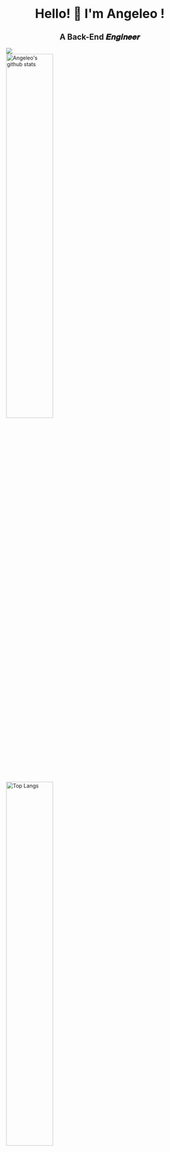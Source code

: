 <div align='center'>
    <h1>
        <big>
        Hello! 👋 I'm 
        <a url="https://github.com/Angeleo4869">Angeleo</a>
        !
    	</big>
    </h1>
    <h2>A Back-End 𝑬𝒏𝒈𝒊𝒏𝒆𝒆𝒓</h2>
</div>

<a href="https://github.com/Angeleo4869/Study-Golang">
  <img align="center" src="https://github-readme-stats.vercel.app/api/pin/?username=Angeleo4869&repo=Study-Golang" /></a>

<div class="col-md-7 horizontal-list-media">
    <a href="https://github.com/Angeleo4869">
    <img src="https://github-readme-stats.vercel.app/api?username=Angeleo4869&show_icons=true&theme=buefy?count_private=true" alt="Angeleo's github stats" style="width: 50%" class="img-responsive"/>
    <img src="https://github-readme-stats.vercel.app/api/top-langs/?username=Angeleo4869" alt="Top Langs" style="width: 50%" class="img-responsive"/>
    </a>
</div>
<!--
**Angeleo4869/Angeleo4869** is a ✨ _special_ ✨ repository because its `README.md` (this file) appears on your GitHub profile.

Here are some ideas to get you started:

- 🔭 I’m currently working on ...
- 🌱 I’m currently learning ...
- 👯 I’m looking to collaborate on ...
- 🤔 I’m looking for help with ...
- 💬 Ask me about ...
- 📫 How to reach me: ...
- 😄 Pronouns: ...
- ⚡ Fun fact: ...
-->
